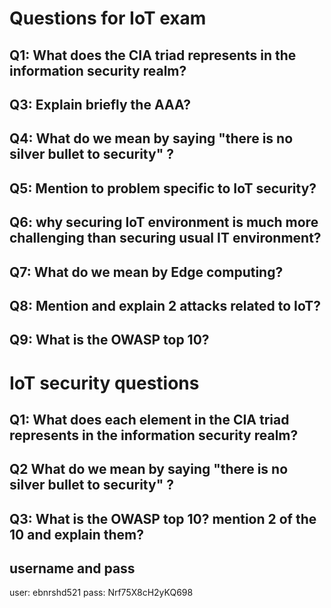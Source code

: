 # Questions for IoT exam

## Q1: What does the CIA triad represents in the information security realm?

## Q3: Explain briefly the AAA?

## Q4: What do we mean by saying "there is no silver bullet to security" ?

## Q5: Mention to problem specific to IoT security?

## Q6: why securing IoT environment is much more challenging than securing usual IT environment?

## Q7: What do we mean by Edge computing?

## Q8: Mention and explain 2 attacks related to IoT?

## Q9: What is the OWASP top 10?

# IoT security questions
## Q1: What does each element in the CIA triad represents in the information security realm?
## Q2 What do we mean by saying "there is no silver bullet to security" ?
## Q3: What is the OWASP top 10? mention 2 of the 10 and explain them?


## username and pass
user: ebnrshd521
pass: Nrf75X8cH2yKQ698


